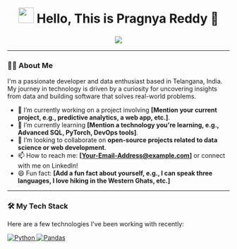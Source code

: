 <h1 align="center">
  <img src="https://media.giphy.com/media/hvRJCLFzcasrR4ia7z/giphy.gif" width="35">
  Hello, This is Pragnya Reddy 🙏
</h1>

<h3 align="center">
  <img src="https://readme-typing-svg.herokuapp.com?font=Arial&size=24&duration=4000&color=F75C7E&center=true&vCenter=true&width=600&height=35&lines=Turning+Data%2C+Code%2C+and+Ideas+into+Impactful+Solutions" />
</h3>

---

### 🙋‍♂️ About Me

I'm a passionate developer and data enthusiast based in Telangana, India. My journey in technology is driven by a curiosity for uncovering insights from data and building software that solves real-world problems.

- 🔭 I’m currently working on a project involving **[Mention your current project, e.g., predictive analytics, a web app, etc.]**.
- 🌱 I’m currently learning **[Mention a technology you're learning, e.g., Advanced SQL, PyTorch, DevOps tools]**.
- 👯 I’m looking to collaborate on **open-source projects related to data science or web development**.
- 📫 How to reach me: **[Your-Email-Address@example.com]** or connect with me on LinkedIn!
- 😄 Fun fact: **[Add a fun fact about yourself, e.g., I can speak three languages, I love hiking in the Western Ghats, etc.]**

---

### 🛠️ My Tech Stack

Here are a few technologies I've been working with recently:

<p align="left">
  <a href="https://www.python.org" target="_blank"> 
    <img src="https://img.shields.io/badge/Python-3776AB?style=for-the-badge&logo=python&logoColor=white" alt="Python"/> 
  </a>
  <a href="https://pandas.pydata.org/" target="_blank"> 
    <img src="https://img.shields.io/badge/Pandas-150458?style=for-the-badge&logo=pandas&logoColor=white" alt="Pandas"/> 
  </a>
  <a href="https://numpy.org/" target="_blank"> 
    <img src="https://img.shields.
